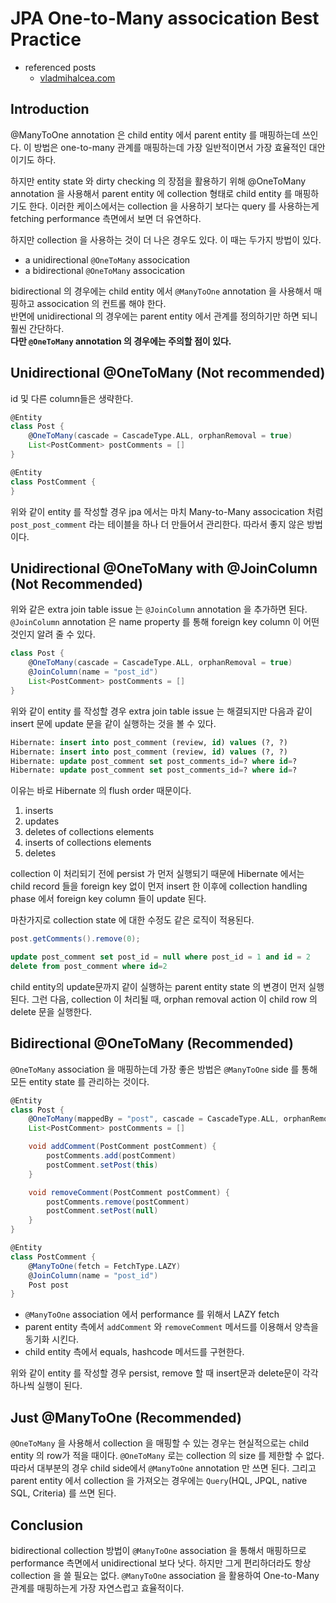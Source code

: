 # JPA One-to-Many assocication Best Practice
- referenced posts
  - [vladmihalcea.com](https://vladmihalcea.com/2017/03/29/the-best-way-to-map-a-onetomany-association-with-jpa-and-hibernate/)


## Introduction
@ManyToOne annotation 은 child entity 에서 parent entity 를 매핑하는데 쓰인다. 이 방법은 one-to-many 관계를 매핑하는데 가장 일반적이면서 가장 효율적인 대안이기도 하다.  

하지만 entity state 와 dirty checking 의 장점을 활용하기 위해 @OneToMany annotation 을 사용해서 parent entity 에 collection 형태로 child entity 를 매핑하기도 한다. 
이러한 케이스에서는 collection 을 사용하기 보다는 query 를 사용하는게 fetching performance 측면에서 보면 더 유연하다.  

하지만 collection 을 사용하는 것이 더 나은 경우도 있다. 이 때는 두가지 방법이 있다.
- a unidirectional `@OneToMany` assocication
- a bidirectional `@OneToMany` assocication

bidirectional 의 경우에는 child entity 에서 `@ManyToOne` annotation 을 사용해서 매핑하고 assocication 의 컨트롤 해야 한다.  
반면에 unidirectional 의 경우에는 parent entity 에서 관계를 정의하기만 하면 되니 훨씬 간단하다.  
__다만 `@OneToMany` annotation 의 경우에는 주의할 점이 있다.__


## Unidirectional @OneToMany __(Not recommended)__
id 및 다른 column들은 생략한다.
````groovy
@Entity
class Post {
    @OneToMany(cascade = CascadeType.ALL, orphanRemoval = true)
    List<PostComment> postComments = []
}

@Entity
class PostComment {
}
````

위와 같이 entity 를 작성할 경우 jpa 에서는 마치 Many-to-Many assocication 처럼 `post_post_comment` 라는 테이블을 하나 더 만들어서 관리한다. 따라서 좋지 않은 방법이다.


## Unidirectional @OneToMany with @JoinColumn __(Not Recommended)__
위와 같은 extra join table issue 는 `@JoinColumn` annotation 을 추가하면 된다. `@JoinColumn` annotation 은 name property 를 통해 foreign key column 이 어떤 것인지 알려 줄 수 있다.

````groovy
class Post {
    @OneToMany(cascade = CascadeType.ALL, orphanRemoval = true)
    @JoinColumn(name = "post_id")
    List<PostComment> postComments = []
}
````

위와 같이 entity 를 작성할 경우 extra join table issue 는 해결되지만 다음과 같이 insert 문에 update 문을 같이 실행하는 것을 볼 수 있다.
````sql
Hibernate: insert into post_comment (review, id) values (?, ?)
Hibernate: insert into post_comment (review, id) values (?, ?)
Hibernate: update post_comment set post_comments_id=? where id=?
Hibernate: update post_comment set post_comments_id=? where id=?
````
이유는 바로 Hibernate 의 flush order 때문이다. 
1. inserts
1. updates
1. deletes of collections elements
1. inserts of collections elements
1. deletes

collection 이 처리되기 전에 persist 가 먼저 실행되기 때문에 Hibernate 에서는 child record 들을 foreign key 없이 먼저 insert 한 이후에 collection handling phase 에서 foreign key column 들이 update 된다.  

마찬가지로 collection state 에 대한 수정도 같은 로직이 적용된다.
````java
post.getComments().remove(0);
````
````sql
update post_comment set post_id = null where post_id = 1 and id = 2
delete from post_comment where id=2
````
child entity의 update문까지 같이 실행하는 parent entity state 의 변경이 먼저 실행된다. 그런 다음, collection 이 처리될 때, orphan removal action 이 child row 의 delete 문을 실행한다.


## Bidirectional @OneToMany __(Recommended)__
`@OneToMany` association 을 매핑하는데 가장 좋은 방법은 `@ManyToOne` side 를 통해 모든 entity state 를 관리하는 것이다. 

````groovy
@Entity
class Post {
    @OneToMany(mappedBy = "post", cascade = CascadeType.ALL, orphanRemoval = true)
    List<PostComment> postComments = []

    void addComment(PostComment postComment) {
        postComments.add(postComment)
        postComment.setPost(this)
    }

    void removeComment(PostComment postComment) {
        postComments.remove(postComment)
        postComment.setPost(null)
    }
}

@Entity
class PostComment {
    @ManyToOne(fetch = FetchType.LAZY)
    @JoinColumn(name = "post_id")
    Post post
}
````

- `@ManyToOne` association 에서 performance 를 위해서 LAZY fetch
- parent entity 측에서 `addComment` 와 `removeComment` 메서드를 이용해서 양측을 동기화 시킨다.
- child entity 측에서 equals, hashcode 메서드를 구현한다.

위와 같이 entity 를 작성할 경우 persist, remove 할 때 insert문과 delete문이 각각 하나씩 실행이 된다.



## Just @ManyToOne __(Recommended)__
`@OneToMany` 을 사용해서 collection 을 매핑할 수 있는 경우는 현실적으로는 child entity 의 row가 적을 때이다. `@OneToMany` 로는 collection 의 size 를 제한할 수 없다.   
따라서 대부분의 경우 child side에서 `@ManyToOne` annotation 만 쓰면 된다. 그리고 parent entity 에서 collection 을 가져오는 경우에는 `Query`(HQL, JPQL, native SQL, Criteria) 를 쓰면 된다.

## Conclusion
bidirectional collection 방법이 `@ManyToOne` association 을 통해서 매핑하므로 performance 측면에서 unidirectional 보다 낫다. 하지만 그게 편리하더라도 항상 collection 을 쓸 필요는 없다. 
`@ManyToOne` association 을 활용하여 One-to-Many 관계를 매핑하는게 가장 자연스럽고 효율적이다.
